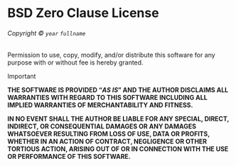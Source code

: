<!-- SPDX-License-Identifier: 0BSD -->

# BSD Zero Clause License

###### Copyright © `year` `fullname`

Permission to use, copy, modify, and/or distribute this software for any purpose with or without fee is hereby granted.

> [!IMPORTANT]
> __THE SOFTWARE IS PROVIDED “_AS IS_” AND THE AUTHOR DISCLAIMS ALL WARRANTIES WITH REGARD TO THIS SOFTWARE INCLUDING ALL IMPLIED WARRANTIES OF MERCHANTABILITY AND FITNESS.__
>
> __IN NO EVENT SHALL THE AUTHOR BE LIABLE FOR ANY SPECIAL, DIRECT, INDIRECT, OR CONSEQUENTIAL DAMAGES OR ANY DAMAGES WHATSOEVER RESULTING FROM LOSS OF USE, DATA OR PROFITS, WHETHER IN AN ACTION OF CONTRACT, NEGLIGENCE OR OTHER TORTIOUS ACTION, ARISING OUT OF OR IN CONNECTION WITH THE USE OR PERFORMANCE OF THIS SOFTWARE.__
